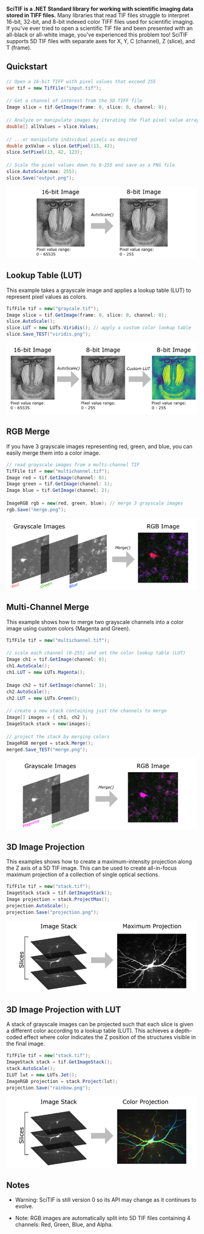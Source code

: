 
**SciTIF is a .NET Standard library for working with scientific imaging data stored in TIFF files.** Many libraries that read TIF files struggle to interpret 16-bit, 32-bit, and 8-bit indexed color TIFF files used for scientific imaging. If you've ever tried to open a scientific TIF file and been presented with an all-black or all-white image, you've experienced this problem too! SciTIF supports 5D TIF files with separate axes for X, Y, C (channel), Z (slice), and T (frame).

## Quickstart

```cs
// Open a 16-bit TIFF with pixel values that exceed 255
var tif = new TifFile("input.tif");

// Get a channel of interest from the 5D TIFF file
Image slice = tif.GetImage(frame: 0, slice: 0, channel: 0);

// Analyze or manipulate images by iterating the flat pixel value array
double[] allValues = slice.Values;

// ...or manipulate individual pixels as desired
double pxValue = slice.GetPixel(13, 42);
slice.SetPixel(13, 42, 123);

// Scale the pixel values down to 0-255 and save as a PNG file
slice.AutoScale(max: 255);
slice.Save("output.png");
```

![](https://raw.githubusercontent.com/swharden/SciTIF/main/dev/diagrams/autoscale.png)

## Lookup Table (LUT)

This example takes a grayscale image and applies a lookup table (LUT) to represent pixel values as colors.

```cs
TifFile tif = new("graycale.tif");
Image slice = tif.GetImage(frame: 0, slice: 0, channel: 0);
slice.AutoScale();
slice.LUT = new LUTs.Viridis(); // apply a custom color lookup table
slice.Save_TEST("viridis.png");
```

![](https://raw.githubusercontent.com/swharden/SciTIF/main/dev/diagrams/autoscale-viridis.png)

## RGB Merge

If you have 3 grayscale images representing red, green, and blue, you can easily merge them into a color image.

```cs
// read grayscale images from a multi-channel TIF
TifFile tif = new("multichannel.tif");
Image red = tif.GetImage(channel: 0);
Image green = tif.GetImage(channel: 1);
Image blue = tif.GetImage(channel: 2);

ImageRGB rgb = new(red, green, blue); // merge 3 grayscale images
rgb.Save("merge.png");
```

![](https://raw.githubusercontent.com/swharden/SciTIF/main/dev/diagrams/merge-rgb.png)

## Multi-Channel Merge

This example shows how to merge two grayscale channels into a color image using custom colors (Magenta and Green).

```cs
TifFile tif = new("multichannel.tif");

// scale each channel (0-255) and set the color lookup table (LUT)
Image ch1 = tif.GetImage(channel: 0);
ch1.AutoScale();
ch1.LUT = new LUTs.Magenta();

Image ch2 = tif.GetImage(channel: 1);
ch2.AutoScale();
ch2.LUT = new LUTs.Green();

// create a new stack containing just the channels to merge
Image[] images = { ch1, ch2 };
ImageStack stack = new(images);

// project the stack by merging colors
ImageRGB merged = stack.Merge();
merged.Save_TEST("merge.png");
```

![](https://raw.githubusercontent.com/swharden/SciTIF/main/dev/diagrams/merge-channels.png)

## 3D Image Projection

This examples shows how to create a maximum-intensity projection along the Z axis of a 5D TIF image. This can be used to create all-in-focus maximum projection of a collection of single optical sections.

```cs
TifFile tif = new("stack.tif");
ImageStack stack = tif.GetImageStack();
Image projection = stack.ProjectMax();
projection.AutoScale(); 
projection.Save("projection.png");
```

![](https://raw.githubusercontent.com/swharden/SciTIF/main/dev/diagrams/projection-max.png)

## 3D Image Projection with LUT

A stack of grayscale images can be projected such that each slice is given a different color according to a lookup table (LUT). This achieves a depth-coded effect where color indicates the Z position of the structures visible in the final image.

```cs
TifFile tif = new("stack.tif");
ImageStack stack = tif.GetImageStack();
stack.AutoScale(); 
ILUT lut = new LUTs.Jet();
ImageRGB projection = stack.Project(lut);
projection.Save("rainbow.png");
```

![](https://raw.githubusercontent.com/swharden/SciTIF/main/dev/diagrams/projection-color.png)

## Notes

* Warning: SciTIF is still version 0 so its API may change as it continues to evolve.

* Note: RGB images are automatically split into 5D TIF files containing 4 channels: Red, Green, Blue, and Alpha.